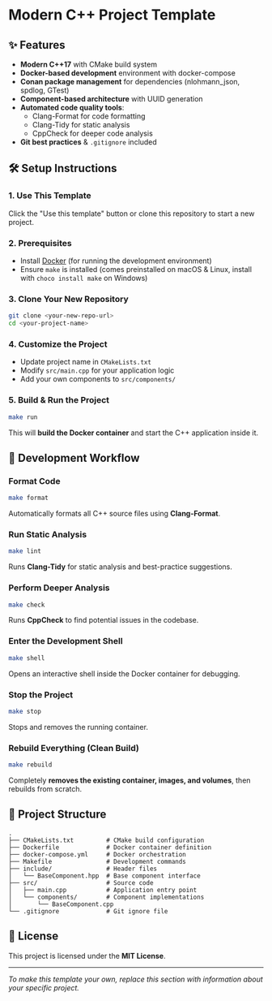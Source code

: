 # Modern C++ Project Template

## ✨ Features
- **Modern C++17** with CMake build system
- **Docker-based development** environment with docker-compose
- **Conan package management** for dependencies (nlohmann_json, spdlog, GTest)
- **Component-based architecture** with UUID generation
- **Automated code quality tools**:
  - Clang-Format for code formatting
  - Clang-Tidy for static analysis
  - CppCheck for deeper code analysis
- **Git best practices** & `.gitignore` included

## 🛠 Setup Instructions

### **1. Use This Template**
Click the "Use this template" button or clone this repository to start a new project.

### **2. Prerequisites**
- Install [Docker](https://www.docker.com/products/docker-desktop) (for running the development environment)
- Ensure `make` is installed (comes preinstalled on macOS & Linux, install with `choco install make` on Windows)

### **3. Clone Your New Repository**
```sh
git clone <your-new-repo-url>
cd <your-project-name>
```

### **4. Customize the Project**
- Update project name in `CMakeLists.txt`
- Modify `src/main.cpp` for your application logic
- Add your own components to `src/components/`

### **5. Build & Run the Project**
```sh
make run
```
This will **build the Docker container** and start the C++ application inside it.

## 🚀 Development Workflow

### **Format Code**
```sh
make format
```
Automatically formats all C++ source files using **Clang-Format**.

### **Run Static Analysis**
```sh
make lint
```
Runs **Clang-Tidy** for static analysis and best-practice suggestions.

### **Perform Deeper Analysis**
```sh
make check
```
Runs **CppCheck** to find potential issues in the codebase.

### **Enter the Development Shell**
```sh
make shell
```
Opens an interactive shell inside the Docker container for debugging.

### **Stop the Project**
```sh
make stop
```
Stops and removes the running container.

### **Rebuild Everything (Clean Build)**
```sh
make rebuild
```
Completely **removes the existing container, images, and volumes**, then rebuilds from scratch.

## 📂 Project Structure
```
.
├── CMakeLists.txt         # CMake build configuration
├── Dockerfile             # Docker container definition
├── docker-compose.yml     # Docker orchestration
├── Makefile               # Development commands
├── include/               # Header files
│   └── BaseComponent.hpp  # Base component interface
├── src/                   # Source code
│   ├── main.cpp           # Application entry point
│   └── components/        # Component implementations
│       └── BaseComponent.cpp
└── .gitignore             # Git ignore file
```

## 🌟 License
This project is licensed under the **MIT License**.

---

*To make this template your own, replace this section with information about your specific project.*